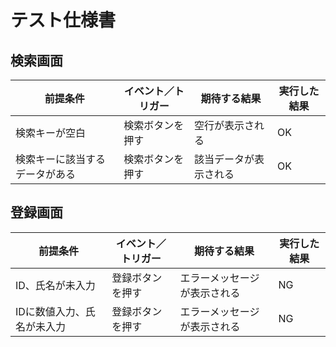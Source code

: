 # テスト仕様書

## 検索画面

| 前提条件         | イベント／トリガー | 期待する結果 | 実行した結果  |
|-----------------|-------------------|-------------|-------------|
| 検索キーが空白| 検索ボタンを押す | 空行が表示される | OK |
| 検索キーに該当するデータがある| 検索ボタンを押す | 該当データが表示される | OK |

## 登録画面

| 前提条件         | イベント／トリガー | 期待する結果 | 実行した結果  |
|-----------------|-------------------|-------------|-------------|
| ID、氏名が未入力| 登録ボタンを押す | エラーメッセージが表示される | NG |
| IDに数値入力、氏名が未入力| 登録ボタンを押す | エラーメッセージが表示される | NG |



